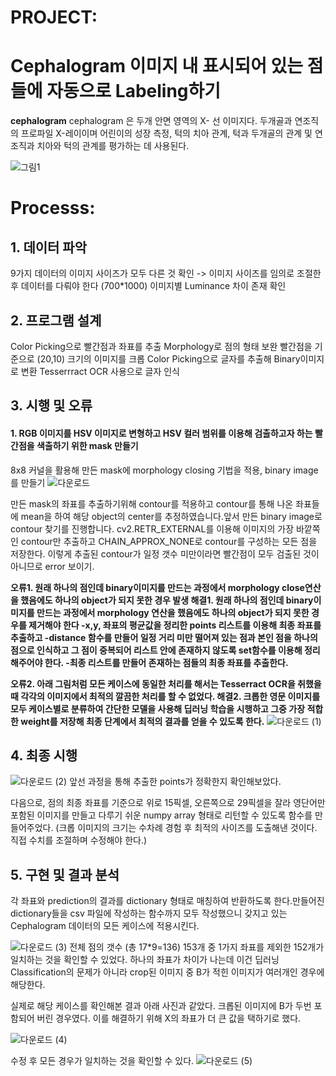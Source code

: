 # PROJECT: 
# Cephalogram 이미지 내 표시되어 있는 점들에 자동으로 Labeling하기


**cephalogram**
cephalogram 은 두개 안면 영역의 X- 선 이미지다. 두개골과 연조직의 프로파일 X-레이이며 어린이의 성장 측정, 턱의 치아 관계, 턱과 두개골의 관계 및 연조직과 치아와 턱의 관계를 평가하는 데 사용된다. 

![그림1](https://user-images.githubusercontent.com/46522501/104128837-2b8c6180-53ad-11eb-9f57-e4f126a7d34a.png)


# Processs:
## 1. 데이터 파악
9가지 데이터의 이미지 사이즈가 모두 다른 것 확인 -> 이미지 사이즈를 임의로 조절한 후 데이터를 다뤄야 한다 (700*1000)
이미지별 Luminance 차이 존재 확인

## 2. 프로그램 설계
  Color Picking으로 빨간점과 좌표를 추출
  Morphology로 점의 형태 보완
  빨간점을 기준으로 (20,10) 크기의 이미지를 크롭 
  Color Picking으로 글자를 추출해 Binary이미지로 변환
  Tesserrract OCR 사용으로 글자 인식

## 3. 시행 및 오류
#### 1. RGB 이미지를 HSV 이미지로 변형하고 HSV 컬러 범위를 이용해 검출하고자 하는 빨간점을 색출하기 위한 mask 만들기
8x8 커널을 활용해 만든 mask에 morphology closing 기법을 적용, binary image를 만들기
![다운로드](https://user-images.githubusercontent.com/46522501/104128588-ddc32980-53ab-11eb-82fa-7751923c1c15.png)


만든 mask의 좌표를 추출하기위해 contour를 적용하고 contour를 통해 나온 좌표들에 mean을 하여 해당 object의 center를 추정하였습니다.앞서 만든 binary image로 contour 찾기를 진행합니다. cv2.RETR_EXTERNAL를 이용해 이미지의 가장 바깥쪽인 contour만 추출하고 CHAIN_APPROX_NONE로 contour를 구성하는 모든 점을 저장한다.
이렇게 추출된 contour가 일정 갯수 미만이라면 빨간점이 모두 검출된 것이 아니므로 error 보이기.

**오류1. 원래 하나의 점인데 binary이미지를 만드는 과정에서 morphology close연산을 했음에도 하나의 object가 되지 못한 경우 발생
해결1. 원래 하나의 점인데 binary이미지를 만드는 과정에서 morphology 연산을 했음에도 하나의 object가 되지 못한 경우를 제거해야 한다
-x,y, 좌표의 평균값을 정리한 points 리스트를 이용해 최종 좌표를 추출하고
-distance 함수를 만들어 일정 거리 미만 떨어져 있는 점과 본인 점을 하나의 점으로 인식하고 그 점이 중복되어 리스트 안에 존재하지 않도록 set함수를 이용해 정리해주어야 한다.
-최종 리스트를 만들어 존재하는 점들의 최종 좌표를 추출한다.**


**오류2. 아래 그림처럼 모든 케이스에 동일한 처리를 해서는 Tesserract OCR을 취했을 때 각각의 이미지에서 최적의 깔끔한 처리를 할 수 없었다. 
해결2. 크롭한 영문 이미지를 모두 케이스별로 분류하여 간단한 모델을 사용해 딥러닝 학습을 시행하고 그중 가장 적합한 weight를 저장해 최종 단계에서 최적의 결과를 얻을 수 있도록 한다.**
![다운로드 (1)](https://user-images.githubusercontent.com/46522501/104128626-17943000-53ac-11eb-88d8-b1c3821e558a.png)



## 4. 최종 시행
![다운로드 (2)](https://user-images.githubusercontent.com/46522501/104128646-3d213980-53ac-11eb-91d0-03d92715f51f.png)
앞선 과정을 통해 추출한 points가 정확한지 확인해보았다.

다음으로,
점의 최종 좌표를 기준으로 위로 15픽셀, 오른쪽으로 29픽셀을 잘라 영단어만 포함된 이미지를 만들고 다루기 쉬운 numpy array 형태로 리턴할 수 있도록 함수를 만들어주었다.
(크롭 이미지의 크기는 수차례 경험 후 최적의 사이즈를 도출해낸 것이다. 직접 수치를 조절하며 수정해야 한다.)

## 5. 구현 및 결과 분석
 각 좌표와 prediction의 결과를 dictionary 형태로 매칭하여 반환하도록 한다.만들어진 dictionary들을 csv 파일에 작성하는 함수까지 모두 작성했으니 갖지고 있는 Cephalogram 데이터의 모든 케이스에 적용시킨다.
 
 ![다운로드 (3)](https://user-images.githubusercontent.com/46522501/104128685-680b8d80-53ac-11eb-8352-1f2add9cbeb9.png)
전체 점의 갯수 (총 17*9=136) 153개 중 1가지 좌표를 제외한 152개가 일치하는 것을 확인할 수 있었다. 
하나의 좌표가 차이가 나는데 이건 딥러닝 Classification의 문제가 아니라 crop된 이미지 중 B가 적힌 이미지가 여러개인 경우에 해당한다.


실제로 해당 케이스를 확인해본 결과 아래 사진과 같았다. 크롭된 이미지에 B가 두번 포함되어 버린 경우였다. 이를 해결하기 위해 X의 좌표가 더 큰 값을 택하기로 했다.

![다운로드 (4)](https://user-images.githubusercontent.com/46522501/104128721-8a9da680-53ac-11eb-84f2-1f3c9b548769.png)


수정 후 모든 경우가 일치하는 것을 확인할 수 있다.
![다운로드 (5)](https://user-images.githubusercontent.com/46522501/104128748-a5701b00-53ac-11eb-9091-1dfe9584b2c5.png)




